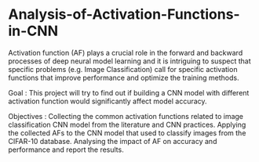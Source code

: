 # Analysis-of-Activation-Functions-in-CNN


Activation function (AF) plays a crucial role in the forward and backward processes of deep neural model learning and it is intriguing to suspect that specific problems (e.g. Image Classification) call for specific activation functions that improve performance and optimize the training methods. 


Goal : This project will try to find out if building a CNN  model with different activation function  would significantly affect model accuracy.


Objectives : 
Collecting the common activation functions related to image classification CNN model from the literature and CNN practices.
Applying the collected AFs to the CNN model that used to classify images from the CIFAR-10 database.
Analysing the impact of AF on accuracy and performance and report the results.
